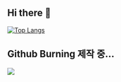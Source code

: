 ## Hi there 👋

[![Top Langs](https://github-readme-stats.vercel.app/api/top-langs/?username=YoonJinJung)](https://github.com/YoonJinJung/github-readme-stats)

## Github Burning 제작 중...
<img src="https://github-burnung-server.vercel.app/api/svg" />
<!--
**YoonJinJung/YoonJinJung** is a ✨ _special_ ✨ repository because its `README.md` (this file) appears on your GitHub profile.

Here are some ideas to get you started:

- 🔭 I’m currently working on ...
- 🌱 I’m currently learning ...
- 👯 I’m looking to collaborate on ...
- 🤔 I’m looking for help with ...
- 💬 Ask me about ...
- 📫 How to reach me: ...
- 😄 Pronouns: ...
- ⚡ Fun fact: ...
-->
